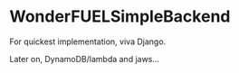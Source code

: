 # WonderFUELSimpleBackend

For quickest implementation, viva Django.

Later on, DynamoDB/lambda and jaws...
